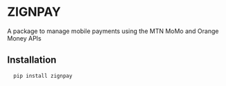 # ZIGNPAY

A package to manage mobile payments using the MTN MoMo and Orange Money APIs

## Installation

```bash
  pip install zignpay
```
